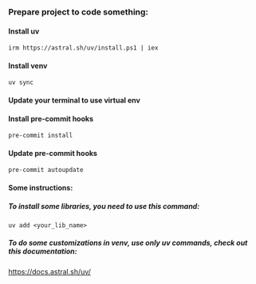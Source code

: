 ### Prepare project to code something:

#### Install uv
```shell
irm https://astral.sh/uv/install.ps1 | iex
```

#### Install venv
```shell
uv sync
```

#### Update your terminal to use virtual env

#### Install pre-commit hooks
```shell
pre-commit install
```

#### Update pre-commit hooks
```shell
pre-commit autoupdate
```

#### Some instructions:
##### To install some libraries, you need to use this command:
```shell
uv add <your_lib_name>
```
##### To do some customizations in venv, use only uv commands, check out this documentation:
https://docs.astral.sh/uv/
